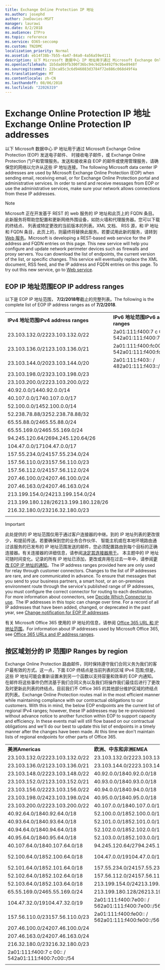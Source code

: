 ```yaml
---
title: Exchange Online Protection IP 地址
ms.author: josephd
author: JoeDavies-MSFT
manager: laurawi
ms.date: 8/2/2018
ms.audience: ITPro
ms.topic: reference
ms.service: O365-seccomp
ms.custom: TN2DMC
localization_priority: Normal
ms.assetid: eb14f38b-7b55-4a47-84a0-4a56a59e4111
description: 以下 Microsoft 数据中心 IP 地址用于通过 Microsoft Exchange Online Protection (EOP) 发送电子邮件、 时接收电子邮件，或 Exchange Online Protection 门户和管理服务。发送和接收来自 EOP 的邮件或使用管理服务，请确保您的网络以允许从这些 IP 地址连接。
ms.openlocfilehash: 1b5dad69fb300f36bc94c9d264492f9c9be8948f
ms.sourcegitcommit: 22bca85c3c6d946083d3784f72e886c068d49f4a
ms.translationtype: MT
ms.contentlocale: zh-CN
ms.lasthandoff: 08/06/2018
ms.locfileid: "22026319"
---
```

# <a name="exchange-online-protection-ip-addresses"></a><span data-ttu-id="4e2fe-104">Exchange Online Protection IP 地址</span><span class="sxs-lookup"><span data-stu-id="4e2fe-104">Exchange Online Protection IP addresses</span></span>

<span data-ttu-id="4e2fe-p102">以下 Microsoft 数据中心 IP 地址用于通过 Microsoft Exchange Online Protection (EOP) 发送电子邮件、 时接收电子邮件，或 Exchange Online Protection 门户和管理服务。发送和接收来自 EOP 的邮件或使用管理服务，请确保您的网络以允许从这些 IP 地址连接。</span><span class="sxs-lookup"><span data-stu-id="4e2fe-p102">The following Microsoft data center IP addresses are used by Microsoft Exchange Online Protection (EOP) when sending email, receiving email, or for Exchange Online Protection portal and administrative services. In order to send and receive messages from EOP or use the administrative services, make sure your network allows connections from these IP addresses.</span></span>
 
> [!NOTE]
> <span data-ttu-id="4e2fe-p103">Microsoft 正在开发基于 REST 的 web 服务的 IP 地址和此页上的 FQDN 条目。此新服务将帮助您配置和更新网络外围设备，如防火墙和代理服务器。您可以下载的终结点、 列表或特定更改的当前版本的列表。XML 文档、 RSS 源，和 IP 地址和 FQDN 条目，此页上的，则最终将替换此服务。若要试用此新的服务，请转到[Web 服务](https://support.office.com/article/managing-office-365-endpoints-99cab9d4-ef59-4207-9f2b-3728eb46bf9a#webservice)。</span><span class="sxs-lookup"><span data-stu-id="4e2fe-p103">Microsoft is developing a REST-based web service for the IP address and FQDN entries on this page. This new service will help you configure and update network perimeter devices such as firewalls and proxy servers. You can download the list of endpoints, the current version of the list, or specific changes. This service will eventually replace the XML document, RSS feed, and the IP address and FQDN entries on this page. To try out this new service, go to [Web service](https://support.office.com/article/managing-office-365-endpoints-99cab9d4-ef59-4207-9f2b-3728eb46bf9a#webservice).</span></span> 
 
## <a name="eop-ip-address-ranges"></a><span data-ttu-id="4e2fe-112">EOP IP 地址范围</span><span class="sxs-lookup"><span data-stu-id="4e2fe-112">EOP IP address ranges</span></span>

<span data-ttu-id="4e2fe-113">以下是 EOP IP 地址范围， **7/2/2018年**截止的完整列表。</span><span class="sxs-lookup"><span data-stu-id="4e2fe-113">The following is the complete list of EOP IP address ranges as of **7/2/2018**.</span></span> 

||||
|:-----|:-----|:-----|
|<span data-ttu-id="4e2fe-114">**IPv4 地址范围**</span><span class="sxs-lookup"><span data-stu-id="4e2fe-114">**IPv4 address ranges**</span></span> <br/> |<span data-ttu-id="4e2fe-115">**IPv6 地址范围**</span><span class="sxs-lookup"><span data-stu-id="4e2fe-115">**IPv6 address ranges**</span></span> <br/> |
| <span data-ttu-id="4e2fe-116">23.103.132.0/22</span><span class="sxs-lookup"><span data-stu-id="4e2fe-116">23.103.132.0/22</span></span> | <span data-ttu-id="4e2fe-117">2a01:111:f400:7 c 00:: / 54</span><span class="sxs-lookup"><span data-stu-id="4e2fe-117">2a01:111:f400:7c00::/54</span></span> |
| <span data-ttu-id="4e2fe-118">23.103.136.0/21</span><span class="sxs-lookup"><span data-stu-id="4e2fe-118">23.103.136.0/21</span></span> | <span data-ttu-id="4e2fe-119">2a01:111:f400:fc00:: / 54</span><span class="sxs-lookup"><span data-stu-id="4e2fe-119">2a01:111:f400:fc00::/54</span></span> |
| <span data-ttu-id="4e2fe-120">23.103.144.0/20</span><span class="sxs-lookup"><span data-stu-id="4e2fe-120">23.103.144.0/20</span></span> | <span data-ttu-id="4e2fe-121">2a01:111:f403:: / 48</span><span class="sxs-lookup"><span data-stu-id="4e2fe-121">2a01:111:f403::/48</span></span> |
| <span data-ttu-id="4e2fe-122">23.103.198.0/23</span><span class="sxs-lookup"><span data-stu-id="4e2fe-122">23.103.198.0/23</span></span> |  |
| <span data-ttu-id="4e2fe-123">23.103.200.0/22</span><span class="sxs-lookup"><span data-stu-id="4e2fe-123">23.103.200.0/22</span></span> |  |
| <span data-ttu-id="4e2fe-124">40.92.0.0/14</span><span class="sxs-lookup"><span data-stu-id="4e2fe-124">40.92.0.0/14</span></span> |  |
| <span data-ttu-id="4e2fe-125">40.107.0.0/17</span><span class="sxs-lookup"><span data-stu-id="4e2fe-125">40.107.0.0/17</span></span> |  |
| <span data-ttu-id="4e2fe-126">52.100.0.0/14</span><span class="sxs-lookup"><span data-stu-id="4e2fe-126">52.100.0.0/14</span></span> |  |
| <span data-ttu-id="4e2fe-127">52.238.78.88/32</span><span class="sxs-lookup"><span data-stu-id="4e2fe-127">52.238.78.88/32</span></span> |  |
| <span data-ttu-id="4e2fe-128">65.55.88.0/24</span><span class="sxs-lookup"><span data-stu-id="4e2fe-128">65.55.88.0/24</span></span> |  |
| <span data-ttu-id="4e2fe-129">65.55.169.0/24</span><span class="sxs-lookup"><span data-stu-id="4e2fe-129">65.55.169.0/24</span></span> |  |
| <span data-ttu-id="4e2fe-130">94.245.120.64/26</span><span class="sxs-lookup"><span data-stu-id="4e2fe-130">94.245.120.64/26</span></span> |  |
| <span data-ttu-id="4e2fe-131">104.47.0.0/17</span><span class="sxs-lookup"><span data-stu-id="4e2fe-131">104.47.0.0/17</span></span> |  |
| <span data-ttu-id="4e2fe-132">157.55.234.0/24</span><span class="sxs-lookup"><span data-stu-id="4e2fe-132">157.55.234.0/24</span></span> |  |
| <span data-ttu-id="4e2fe-133">157.56.110.0/23</span><span class="sxs-lookup"><span data-stu-id="4e2fe-133">157.56.110.0/23</span></span> |  |
| <span data-ttu-id="4e2fe-134">157.56.112.0/24</span><span class="sxs-lookup"><span data-stu-id="4e2fe-134">157.56.112.0/24</span></span> |  |
| <span data-ttu-id="4e2fe-135">207.46.100.0/24</span><span class="sxs-lookup"><span data-stu-id="4e2fe-135">207.46.100.0/24</span></span> |  |
| <span data-ttu-id="4e2fe-136">207.46.163.0/24</span><span class="sxs-lookup"><span data-stu-id="4e2fe-136">207.46.163.0/24</span></span> |  |
| <span data-ttu-id="4e2fe-137">213.199.154.0/24</span><span class="sxs-lookup"><span data-stu-id="4e2fe-137">213.199.154.0/24</span></span> |  |
| <span data-ttu-id="4e2fe-138">213.199.180.128/26</span><span class="sxs-lookup"><span data-stu-id="4e2fe-138">213.199.180.128/26</span></span> |  |
| <span data-ttu-id="4e2fe-139">216.32.180.0/23</span><span class="sxs-lookup"><span data-stu-id="4e2fe-139">216.32.180.0/23</span></span> |  |
||||
 
> [!IMPORTANT]
> <span data-ttu-id="4e2fe-p104">此处提供的 IP 地址范围仅用于通过客户连接器的中继。到的 IP 地址列表的更改很少，和提前传送。若要确保到您的业务合作伙伴、 智能主机或在本地环境路由通过该服务的已发布的 IP 地址范围发送的邮件，您必须配置路由到每个目标的正确连接器。有关连接器的详细信息，请参阅[决定其连接器用于](https://docs.microsoft.com/exchange/mail-flow-best-practices/use-connectors-to-configure-mail-flow/set-up-connectors-to-route-mail)。 本主题中的 IP 地址可随时间变化。记录的所有 IP 地址已添加，更改或弃用在过去一年中，请参阅[更改 EOP IP 地址的通知](change-notification-for-eop-ip-addresses.md)。</span><span class="sxs-lookup"><span data-stu-id="4e2fe-p104">The IP address ranges provided here are only used for relay through customer connectors. Changes to the list of IP addresses are rare, and are communicated in advance. To ensure that messages that you send to your business partners, a smart host, or an on-premises environment route through the service's published range of IP addresses, you must configure the correct connector for routing to each destination. For more information about connectors, see [Decide Which Connector to use](https://docs.microsoft.com/exchange/mail-flow-best-practices/use-connectors-to-configure-mail-flow/set-up-connectors-to-route-mail).  The IP addresses in this topic can change over time. For a record of all IP addresses that have been added, changed, or deprecated in the past year, see [Change notification for EOP IP addresses](change-notification-for-eop-ip-addresses.md).</span></span> 
 
<span data-ttu-id="4e2fe-146">有关 Microsoft Office 365 使用的 IP 地址的信息，请参阅 [Office 365 URL 和 IP 地址范围](https://go.microsoft.com/fwlink/p/?LinkId=324165)。</span><span class="sxs-lookup"><span data-stu-id="4e2fe-146">For information about IP addresses used by Microsoft Office 365, see [Office 365 URLs and IP address ranges](https://go.microsoft.com/fwlink/p/?LinkId=324165).</span></span>
 
## <a name="ip-ranges-by-region"></a><span data-ttu-id="4e2fe-147">按区域划分的 IP 范围</span><span class="sxs-lookup"><span data-stu-id="4e2fe-147">IP Ranges by region</span></span>

<span data-ttu-id="4e2fe-p105">Exchange Online Protection 路由邮件，同时保持遵守我们合同义务为我们的客户最有效的方式。这一点，下面 EOP 终结点是当前列表的区域 IPv4 范围;但是，这些 IP 地址可能会重新设置未到另一个函数以支持容量和效率的 EOP 内通知。在邮件将这些事件仍然流基于我们合同义务以及我们将操作我们最佳后进行了更改及时更新此列表的终结点。目前我们不 Office 365 的其他部分维护区域的终结点的列表。</span><span class="sxs-lookup"><span data-stu-id="4e2fe-p105">Exchange Online Protection routes mail in the most efficient manner while maintaining compliance with our contractual obligations to our customers. With this in mind, the below EOP endpoints are the current list of regional IPv4 ranges; however, these IP addresses may be re-provisioned without advance notice to another function within EOP to support capacity and efficiency. In these events mail will still flow based on our contractual obligations and we'll do our best to update this list of endpoints in a timely manner after the changes have been made. At this time we don't maintain lists of regional endpoints for other parts of Office 365.</span></span>
 
||||
|:-----|:-----|:-----|
|<span data-ttu-id="4e2fe-152">**美洲**</span><span class="sxs-lookup"><span data-stu-id="4e2fe-152">**Americas**</span></span> <br/> |<span data-ttu-id="4e2fe-153">**欧洲、中东和非洲**</span><span class="sxs-lookup"><span data-stu-id="4e2fe-153">**EMEA**</span></span> <br/> |<span data-ttu-id="4e2fe-154">**亚太地区**</span><span class="sxs-lookup"><span data-stu-id="4e2fe-154">**APAC**</span></span> <br/> |
| <span data-ttu-id="4e2fe-155">23.103.132.0/22</span><span class="sxs-lookup"><span data-stu-id="4e2fe-155">23.103.132.0/22</span></span> | <span data-ttu-id="4e2fe-156">23.103.132.0/22</span><span class="sxs-lookup"><span data-stu-id="4e2fe-156">23.103.132.0/22</span></span> |<span data-ttu-id="4e2fe-157">23.103.136.0/21</span><span class="sxs-lookup"><span data-stu-id="4e2fe-157">23.103.136.0/21</span></span> |
| <span data-ttu-id="4e2fe-158">23.103.136.0/21</span><span class="sxs-lookup"><span data-stu-id="4e2fe-158">23.103.136.0/21</span></span> | <span data-ttu-id="4e2fe-159">23.103.144.0/22</span><span class="sxs-lookup"><span data-stu-id="4e2fe-159">23.103.144.0/22</span></span> |<span data-ttu-id="4e2fe-160">23.103.152.0/22</span><span class="sxs-lookup"><span data-stu-id="4e2fe-160">23.103.152.0/22</span></span> |
| <span data-ttu-id="4e2fe-161">23.103.148.0/22</span><span class="sxs-lookup"><span data-stu-id="4e2fe-161">23.103.148.0/22</span></span> | <span data-ttu-id="4e2fe-162">40.92.0.0/18</span><span class="sxs-lookup"><span data-stu-id="4e2fe-162">40.92.0.0/18</span></span> |<span data-ttu-id="4e2fe-163">40.92.128.0/17</span><span class="sxs-lookup"><span data-stu-id="4e2fe-163">40.92.128.0/17</span></span> |
| <span data-ttu-id="4e2fe-164">23.103.152.0/21</span><span class="sxs-lookup"><span data-stu-id="4e2fe-164">23.103.152.0/21</span></span> | <span data-ttu-id="4e2fe-165">40.93.0.0/18</span><span class="sxs-lookup"><span data-stu-id="4e2fe-165">40.93.0.0/18</span></span> |<span data-ttu-id="4e2fe-166">40.93.128.0/17</span><span class="sxs-lookup"><span data-stu-id="4e2fe-166">40.93.128.0/17</span></span> |
| <span data-ttu-id="4e2fe-167">23.103.156.0/22</span><span class="sxs-lookup"><span data-stu-id="4e2fe-167">23.103.156.0/22</span></span> | <span data-ttu-id="4e2fe-168">40.94.0.0/18</span><span class="sxs-lookup"><span data-stu-id="4e2fe-168">40.94.0.0/18</span></span> |<span data-ttu-id="4e2fe-169">40.94.128.0/17</span><span class="sxs-lookup"><span data-stu-id="4e2fe-169">40.94.128.0/17</span></span> |
| <span data-ttu-id="4e2fe-170">23.103.198.0/24</span><span class="sxs-lookup"><span data-stu-id="4e2fe-170">23.103.198.0/24</span></span> | <span data-ttu-id="4e2fe-171">40.95.0.0/18</span><span class="sxs-lookup"><span data-stu-id="4e2fe-171">40.95.0.0/18</span></span> |<span data-ttu-id="4e2fe-172">40.95.128.0/17</span><span class="sxs-lookup"><span data-stu-id="4e2fe-172">40.95.128.0/17</span></span> |
| <span data-ttu-id="4e2fe-173">23.103.200.0/22</span><span class="sxs-lookup"><span data-stu-id="4e2fe-173">23.103.200.0/22</span></span> | <span data-ttu-id="4e2fe-174">40.107.0.0/18</span><span class="sxs-lookup"><span data-stu-id="4e2fe-174">40.107.0.0/18</span></span> |<span data-ttu-id="4e2fe-175">52.100.128.0/17</span><span class="sxs-lookup"><span data-stu-id="4e2fe-175">52.100.128.0/17</span></span> |
| <span data-ttu-id="4e2fe-176">40.92.64.0/18</span><span class="sxs-lookup"><span data-stu-id="4e2fe-176">40.92.64.0/18</span></span> | <span data-ttu-id="4e2fe-177">52.100.0.0/18</span><span class="sxs-lookup"><span data-stu-id="4e2fe-177">52.100.0.0/18</span></span> |<span data-ttu-id="4e2fe-178">52.101.128.0/17</span><span class="sxs-lookup"><span data-stu-id="4e2fe-178">52.101.128.0/17</span></span> |
| <span data-ttu-id="4e2fe-179">40.93.64.0/18</span><span class="sxs-lookup"><span data-stu-id="4e2fe-179">40.93.64.0/18</span></span> | <span data-ttu-id="4e2fe-180">52.101.0.0/18</span><span class="sxs-lookup"><span data-stu-id="4e2fe-180">52.101.0.0/18</span></span> |<span data-ttu-id="4e2fe-181">52.102.128.0/17</span><span class="sxs-lookup"><span data-stu-id="4e2fe-181">52.102.128.0/17</span></span> |
| <span data-ttu-id="4e2fe-182">40.94.64.0/18</span><span class="sxs-lookup"><span data-stu-id="4e2fe-182">40.94.64.0/18</span></span> | <span data-ttu-id="4e2fe-183">52.102.0.0/18</span><span class="sxs-lookup"><span data-stu-id="4e2fe-183">52.102.0.0/18</span></span> |<span data-ttu-id="4e2fe-184">52.103.128.0/17</span><span class="sxs-lookup"><span data-stu-id="4e2fe-184">52.103.128.0/17</span></span> |
| <span data-ttu-id="4e2fe-185">40.95.64.0/18</span><span class="sxs-lookup"><span data-stu-id="4e2fe-185">40.95.64.0/18</span></span> | <span data-ttu-id="4e2fe-186">52.103.0.0/18</span><span class="sxs-lookup"><span data-stu-id="4e2fe-186">52.103.0.0/18</span></span> |<span data-ttu-id="4e2fe-187">65.55.88.0/24</span><span class="sxs-lookup"><span data-stu-id="4e2fe-187">65.55.88.0/24</span></span> |
| <span data-ttu-id="4e2fe-188">40.107.64.0/18</span><span class="sxs-lookup"><span data-stu-id="4e2fe-188">40.107.64.0/18</span></span> | <span data-ttu-id="4e2fe-189">94.245.120.64/27</span><span class="sxs-lookup"><span data-stu-id="4e2fe-189">94.245.120.64/27</span></span> |<span data-ttu-id="4e2fe-190">104.47.64.0/18</span><span class="sxs-lookup"><span data-stu-id="4e2fe-190">104.47.64.0/18</span></span> |
| <span data-ttu-id="4e2fe-191">52.100.64.0/18</span><span class="sxs-lookup"><span data-stu-id="4e2fe-191">52.100.64.0/18</span></span> | <span data-ttu-id="4e2fe-192">104.47.0.0/19</span><span class="sxs-lookup"><span data-stu-id="4e2fe-192">104.47.0.0/19</span></span> |<span data-ttu-id="4e2fe-193">2a01:111:f400:7 c 00:: / 54</span><span class="sxs-lookup"><span data-stu-id="4e2fe-193">2a01:111:f400:7c00::/54</span></span> |
| <span data-ttu-id="4e2fe-194">52.101.64.0/18</span><span class="sxs-lookup"><span data-stu-id="4e2fe-194">52.101.64.0/18</span></span> | <span data-ttu-id="4e2fe-195">157.55.234.0/24</span><span class="sxs-lookup"><span data-stu-id="4e2fe-195">157.55.234.0/24</span></span> |  |
| <span data-ttu-id="4e2fe-196">52.102.64.0/18</span><span class="sxs-lookup"><span data-stu-id="4e2fe-196">52.102.64.0/18</span></span> | <span data-ttu-id="4e2fe-197">157.56.112.0/24</span><span class="sxs-lookup"><span data-stu-id="4e2fe-197">157.56.112.0/24</span></span> | |
| <span data-ttu-id="4e2fe-198">52.103.64.0/18</span><span class="sxs-lookup"><span data-stu-id="4e2fe-198">52.103.64.0/18</span></span> | <span data-ttu-id="4e2fe-199">213.199.154.0/24</span><span class="sxs-lookup"><span data-stu-id="4e2fe-199">213.199.154.0/24</span></span> | |
| <span data-ttu-id="4e2fe-200">65.55.169.0/24</span><span class="sxs-lookup"><span data-stu-id="4e2fe-200">65.55.169.0/24</span></span> | <span data-ttu-id="4e2fe-201">213.199.180.128/26</span><span class="sxs-lookup"><span data-stu-id="4e2fe-201">213.199.180.128/26</span></span> | |
| <span data-ttu-id="4e2fe-202">104.47.32.0/19</span><span class="sxs-lookup"><span data-stu-id="4e2fe-202">104.47.32.0/19</span></span> | <span data-ttu-id="4e2fe-203">2a01:111:f400:7e00:: / 56</span><span class="sxs-lookup"><span data-stu-id="4e2fe-203">2a01:111:f400:7e00::/56</span></span> | |
| <span data-ttu-id="4e2fe-204">157.56.110.0/23</span><span class="sxs-lookup"><span data-stu-id="4e2fe-204">157.56.110.0/23</span></span> | <span data-ttu-id="4e2fe-205">2a01:111:f400:fe00:: / 56</span><span class="sxs-lookup"><span data-stu-id="4e2fe-205">2a01:111:f400:fe00::/56</span></span> | |
| <span data-ttu-id="4e2fe-206">207.46.100.0/24</span><span class="sxs-lookup"><span data-stu-id="4e2fe-206">207.46.100.0/24</span></span> |  | |
| <span data-ttu-id="4e2fe-207">207.46.163.0/24</span><span class="sxs-lookup"><span data-stu-id="4e2fe-207">207.46.163.0/24</span></span> |  | |
| <span data-ttu-id="4e2fe-208">216.32.180.0/23</span><span class="sxs-lookup"><span data-stu-id="4e2fe-208">216.32.180.0/23</span></span> |  | |
| <span data-ttu-id="4e2fe-209">2a01:111:f400:7 c 00:: / 54</span><span class="sxs-lookup"><span data-stu-id="4e2fe-209">2a01:111:f400:7c00::/54</span></span> |  | |
||||
